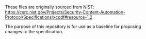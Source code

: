 These files are originally sourced from NIST:
https://csrc.nist.gov/Projects/Security-Content-Automation-Protocol/Specifications/xccdf#resource-1.2

The purpose of this repository is for use as a baseline for proposing changes to the specification.
